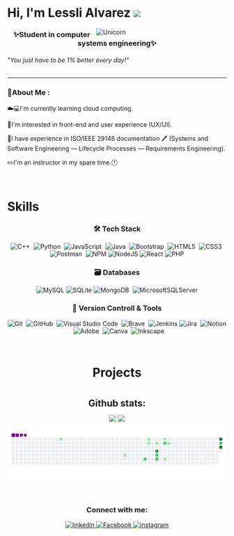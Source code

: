 

<h1 aling="center"> Hi, I'm Lessli Alvarez <img src="https://media.giphy.com/media/ObNTw8Uzwy6KQ/giphy.gif" width="35"></h1>
 <img align="right" width=300px alt="Unicorn" src="https://media1.giphy.com/media/v1.Y2lkPTc5MGI3NjExa3h5dnNieXc0c3RsNGVibW1ueXZwYnJjaGVyOGg3bHExY3VwNnRuYiZlcD12MV9pbnRlcm5hbF9naWZfYnlfaWQmY3Q9Zw/LSKHkpRJySs5W81D7B/giphy.gif" />

 <h3 align="center">✨Student in computer systems engineering✨</h3>

  <span>
    <h6 align="left">"<em>You just have to be 1% better every day!</em>"
    </h6>
</span>
  <hr>

<div align="left">
  
 <h3 align="left">💫About Me :</h3>
 
☁️💻I'm currently learning cloud computing.

🎨I'm interested in front-end and user experience (UX/UI).

📖I have experience in ISO/IEEE 29148 documentation 🖊️ (Systems and Software Engineering — Lifecycle Processes — Requirements Engineering).

✏️I'm an instructor in my spare time.🕛

</div>
<br>
<div align="left">
<h1>Skills</h1>
</div>

<div align="Center">
<h3>🛠 Tech Stack</h3>

![C++](https://img.shields.io/badge/c++-%2300599C.svg?style=for-the-badge&logo=c%2B%2B&logoColor=white)&nbsp;
![Python](https://img.shields.io/badge/python-3670A0?style=for-the-badge&logo=python&logoColor=ffdd54)&nbsp;
![JavaScript](https://img.shields.io/badge/javascript-%23323330.svg?style=for-the-badge&logo=javascript&logoColor=%23F7DF1E)&nbsp;
![Java](https://img.shields.io/badge/java-%23ED8B00.svg?style=for-the-badge&logo=java&logoColor=white)&nbsp;
![Bootstrap](https://img.shields.io/badge/bootstrap-%23563D7C.svg?style=for-the-badge&logo=bootstrap&logoColor=white)&nbsp;
![HTML5](https://img.shields.io/badge/html5-%23E34F26.svg?style=for-the-badge&logo=html5&logoColor=white)&nbsp;
![CSS3](https://img.shields.io/badge/css3-%231572B6.svg?style=for-the-badge&logo=css3&logoColor=white)&nbsp;
![Postman](https://img.shields.io/badge/Postman-FF6C37?style=for-the-badge&logo=postman&logoColor=white)&nbsp;
![NPM](https://img.shields.io/badge/NPM-%23CB3837.svg?style=for-the-badge&logo=npm&logoColor=white)
![NodeJS](https://img.shields.io/badge/node.js-6DA55F?style=for-the-badge&logo=node.js&logoColor=white)
![React](https://img.shields.io/badge/react-%2320232a.svg?style=for-the-badge&logo=react&logoColor=%2361DAFB)
![PHP](https://img.shields.io/badge/php-%23777BB4.svg?style=for-the-badge&logo=php&logoColor=white)


<h3> 🗃 Databases </h3>

![MySQL](https://img.shields.io/badge/mysql-4479A1.svg?style=for-the-badge&logo=mysql&logoColor=white)
![SQLite](https://img.shields.io/badge/sqlite-%2307405e.svg?style=for-the-badge&logo=sqlite&logoColor=white)
![MongoDB](https://img.shields.io/badge/MongoDB-%234ea94b.svg?style=for-the-badge&logo=mongodb&logoColor=white)&nbsp;
![MicrosoftSQLServer](https://img.shields.io/badge/Microsoft%20SQL%20Server-CC2927?style=for-the-badge&logo=microsoft%20sql%20server&logoColor=white)




<h3>🧰 Version Controll & Tools </h3>

![Git](https://img.shields.io/badge/git-%23F05033.svg?style=for-the-badge&logo=git&logoColor=white)&nbsp;
![GitHub](https://img.shields.io/badge/github-%23121011.svg?style=for-the-badge&logo=github&logoColor=white)&nbsp;
![Visual Studio Code](https://img.shields.io/badge/Visual%20Studio%20Code-0078d7.svg?style=for-the-badge&logo=visual-studio-code&logoColor=white)&nbsp;
![Brave](https://img.shields.io/badge/Brave-FB542B?style=for-the-badge&logo=Brave&logoColor=white)&nbsp;
![Jenkins](https://img.shields.io/badge/jenkins-%232C5263.svg?style=for-the-badge&logo=jenkins&logoColor=white)
![Jira](https://img.shields.io/badge/jira-%230A0FFF.svg?style=for-the-badge&logo=jira&logoColor=white)&nbsp;
![Notion](https://img.shields.io/badge/Notion-%23000000.svg?style=for-the-badge&logo=notion&logoColor=white)&nbsp;
![Adobe](https://img.shields.io/badge/adobe-%23FF0000.svg?style=for-the-badge&logo=adobe&logoColor=white)&nbsp;
![Canva](https://img.shields.io/badge/Canva-%2300C4CC.svg?style=for-the-badge&logo=Canva&logoColor=white)&nbsp;
![Inkscape](https://img.shields.io/badge/Inkscape-e0e0e0?style=for-the-badge&logo=inkscape&logoColor=080A13)


</div>

<br>
<div align="Center">
<h1>Projects</h1>
</div>
<div align="Center">

</div>

<br>

<div align="center">
<h2 align="center" style="margin: 5px 10px;">Github stats:</h2> 

[![](https://github-readme-stats.vercel.app/api?username=Lesslibls&show_icons=true&theme=tokyonight&hide_border=true&locale=en)](https://github.com/Lesslibls)
[![](https://github-readme-streak-stats.herokuapp.com/?user=Lesslibls&theme=material-palenight)](https://github.com/Lesslibls)
</div>


<p align="center">
  <img src="https://github.com/Lesslibls/Lesslibls/raw/main/dist/github-contribution-grid-snake.gif" alt="snake" />
</p>

<br>

<div align="Center">
<h3>Connect with me:</h3>
</div>

<div align="Center">

  <a href="https://www.linkedin.com/in/lessli-brenda-alvarez-389b32211" target="blank">
    <img src="https://img.shields.io/badge/linkedin-%230077B5.svg?style=for-the-badge&logo=linkedin&logoColor=white" alt="linkedin" />
  </a>
  <a href="https://www.facebook.com/share/1C5c9BUTEW/" target="blank">
    <img src="https://img.shields.io/badge/Facebook-%231877F2.svg?style=for-the-badge&logo=Facebook&logoColor=white" alt="Facebook"/>
  </a>
  <a href="https://www.instagram.com/hidden0011_0111?igsh=MTFpY202bzB4Y3l3NA==" target="blank">
    <img src="https://img.shields.io/badge/Instagram-%23E4405F.svg?style=for-the-badge&logo=Instagram&logoColor=white" alt="instagram"/>
  </a>
</div>

